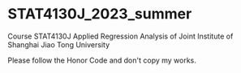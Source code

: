 # STAT4130J_2023_summer
Course STAT4130J Applied Regression Analysis of Joint Institute of Shanghai Jiao Tong University

Please follow the Honor Code and don't copy my works.
